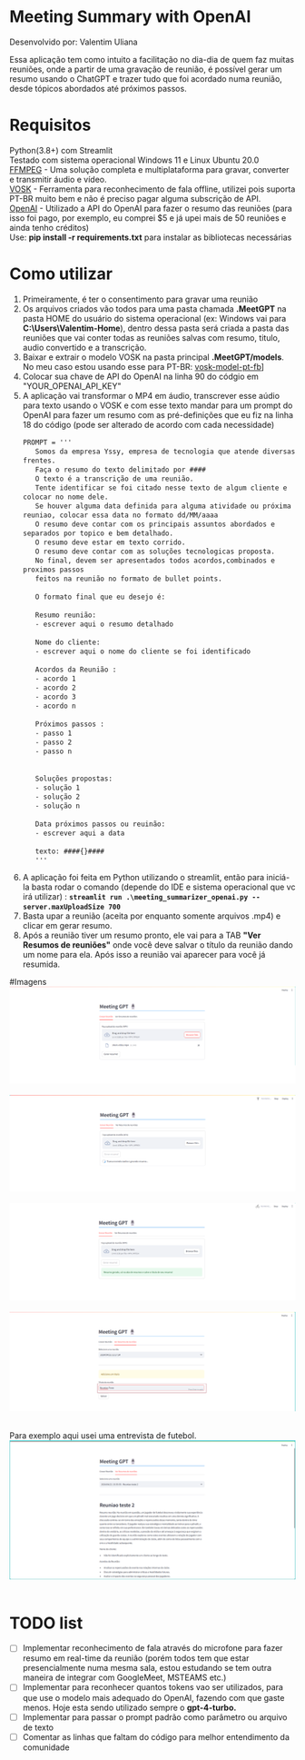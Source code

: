 # Meeting Summary with OpenAI
Desenvolvido por: Valentim Uliana

Essa aplicação tem como intuito a facilitação no dia-dia de quem faz muitas reuniões, onde a partir de uma gravação de reunião, é possível gerar um resumo usando o ChatGPT e trazer tudo que foi acordado numa reunião, desde tópicos abordados até  próximos passos.

# Requisitos
   Python(3.8+) com Streamlit<br>
   Testado com sistema operacional Windows 11 e Linux Ubuntu 20.0 <br>
   [FFMPEG](https://ffmpeg.org/) - Uma solução completa e multiplataforma para gravar, converter e transmitir áudio e vídeo.<br>
   [VOSK](https://alphacephei.com/vosk/) - Ferramenta para reconhecimento de fala offline, utilizei pois suporta PT-BR muito bem e não é preciso pagar alguma subscrição de API.<br>
   [OpenAI](https://platform.openai.com/docs/introduction) - Utilizado a API do OpenAI para fazer o resumo das reuniões (para isso foi pago, por exemplo, eu comprei $5 e já upei mais de 50 reuniões e ainda tenho créditos)<br>
   Use: <b>pip install -r requirements.txt</b> para instalar as bibliotecas necessárias<br>

# Como utilizar
1. Primeiramente, é ter o consentimento para gravar uma reunião
2. Os arquivos criados vão todos para uma pasta chamada <b>.MeetGPT</b> na pasta HOME do usuário do sistema operacional (ex: Windows vai para <b>C:\Users\Valentim-Home</b>), dentro dessa pasta será criada a pasta das reuniões que vai conter todas as reuniões salvas com resumo, titulo, audio convertido e a transcrição.
3. Baixar e extrair o modelo VOSK na pasta principal <b>.MeetGPT/models</b>. No meu caso estou usando esse para PT-BR: [vosk-model-pt-fb](https://alphacephei.com/vosk/models/vosk-model-pt-fb-v0.1.1-pruned.zip)]
4. Colocar sua chave de API do OpenAI na linha 90 do códgio em "YOUR_OPENAI_API_KEY"
5. A aplicação vai transformar o MP4 em áudio, transcrever esse aúdio para texto usando o VOSK e com esse texto mandar para um prompt do OpenAI para fazer um resumo com as pré-definições que eu fiz na linha 18 do código (pode ser alterado de acordo com cada necessidade)
   ```
   PROMPT = '''
      Somos da empresa Yssy, empresa de tecnologia que atende diversas frentes.
      Faça o resumo do texto delimitado por #### 
      O texto é a transcrição de uma reunião.
      Tente identificar se foi citado nesse texto de algum cliente e colocar no nome dele.
      Se houver alguma data definida para alguma atividade ou próxima reuniao, colocar essa data no formato dd/MM/aaaa
      O resumo deve contar com os principais assuntos abordados e separados por topico e bem detalhado.
      O resumo deve estar em texto corrido.
      O resumo deve contar com as soluções tecnologicas proposta.
      No final, devem ser apresentados todos acordos,combinados e proximos passos
      feitos na reunião no formato de bullet points.
      
      O formato final que eu desejo é:
      
      Resumo reunião:
      - escrever aqui o resumo detalhado
      
      Nome do cliente:
      - escrever aqui o nome do cliente se foi identificado
      
      Acordos da Reunião :
      - acordo 1
      - acordo 2
      - acordo 3
      - acordo n
      
      Próximos passos :
      - passo 1
      - passo 2
      - passo n
      
      
      Soluções propostas:
      - solução 1
      - solução 2
      - solução n
      
      Data próximos passos ou reuinão:
      - escrever aqui a data
      
      texto: ####{}####
      '''
   ```
6. A aplicação foi feita em Python utilizando o streamlit, então para iniciá-la basta rodar o comando (depende do IDE e sistema operacional que vc irá utilizar) : <b>```streamlit run .\meeting_summarizer_openai.py --server.maxUploadSize 700```</b>
7. Basta upar a reunião (aceita por enquanto somente arquivos .mp4) e clicar em gerar resumo.
8. Após a reunião tiver um resumo pronto, ele vai para a TAB <b>"Ver Resumos de reuniões"</b> onde você deve salvar o título da reunião dando um nome para ela. Após isso a reunião vai aparecer para você já resumida.

#Imagens
<img src="images/meet1.png"><br><br>
<img src="images/meet2.png"><br><br>
<img src="images/meet3.png"><br><br>
<img src="images/meet4.png"><br><br>

Para exemplo aqui usei uma entrevista de futebol.
<img src="images/meet5.png"><br><br>
# TODO list
* [ ] Implementar reconhecimento de fala através do microfone para fazer resumo em real-time da reunião (porém todos tem que estar presencialmente numa mesma sala, estou estudando se tem outra maneira de integrar com GoogleMeet, MSTEAMS etc.)
* [ ] Implementar para reconhecer quantos tokens vao ser utilizados, para que use o modelo mais adequado do OpenAI, fazendo com que gaste menos. Hoje esta sendo utilizado sempre o <b>gpt-4-turbo.</b>
* [ ] Implementar para passar o prompt padrão como parâmetro ou arquivo de texto </b>
* [ ] Comentar as linhas que faltam do código para melhor entendimento da comunidade</b>
